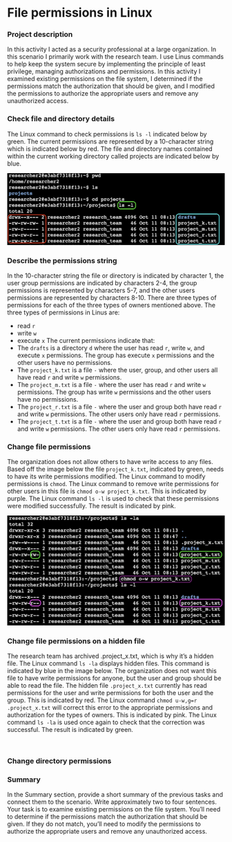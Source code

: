 # File permissions in Linux


### Project description
In this activity I acted as a security professional at a large organization. In this scenario I primarily work with the research team.
I use Linus commands to help keep the system secure by implementing the principle of least privilege, managing authorizations and permissions.
In this activity I examined existing permissions on the file system, I determined if the permissions match the authorization that should be given, and I modified the permissions to authorize the appropriate users and remove any unauthorized access.

### Check file and directory details
The Linux command to check permissions is `ls -l` indicated below by green. The current permissions are represented by a 10-character string which is indicated below by red. The file and directory names contained within the current working directory called projects are indicated below by blue.

<img src="https://github.com/melaniedaniel7/Using-Linux-commands-to-manage-file-permissions/blob/4fa62265862da01e3710977be289daa27d1e484e/Screenshot%202024-10-11%20at%2013.17.04.png" width="600" />

### Describe the permissions string
In the 10-character string the file or directory is indicated by character 1, the user group permissions are indicated by characters 2-4, the group permissions is represented by characters 5-7, and the other users permissions are represented by characters 8-10.
There are three types of permissions for each of the three types of owners mentioned above. 
The three types of permissions in Linus are:
- read `r`
- write `w`
- execute `x`
The current permissions indicate that:
- The `drafts` is a directory `d` where the user has read `r`, write `w`, and execute `x` permissions. The group has execute `x` permissions and the other users have no permissions.
- The `project_k.txt` is a file `-` where the user, group, and other users all have read `r` and write `w` permissions.
- The `project_m.txt` is a file `-` where the user has read `r` and write `w` permissions. The group has write `w` permissions and the other users have no permissions.
- The `project_r.txt` is a file `-` where the user and group both have read `r` and write `w` permissions. The other users only have read `r` permissions.
- The `project_t.txt` is a file `-` where the user and group both have read `r` and write `w` permissions. The other users only have read `r` permissions.

### Change file permissions
The organization does not allow others to have write access to any files. 
Based off the image below the file `project_k.txt`, indicated by green, needs to have its write permissions modified. 
The Linux command to modify permissions is `chmod`. The Linux command to remove write permissions for other users in this file is `chmod o-w project_k.txt`. This is indicated by purple. The Linux command `ls -l` is used to check that these permissions were modified successfully. The result is indicated by pink.

<img src="https://github.com/melaniedaniel7/Using-Linux-commands-to-manage-file-permissions/blob/eb218cffd4a87b567ed8a665873cc6b5ed37374a/Screenshot%202024-10-11%20at%2014.13.15.png" width="600" />

### Change file permissions on a hidden file
The research team has archived .project_x.txt, which is why it’s a hidden file.
The Linux command `ls -la` displays hidden files. This command is indicated by blue in the image below.
The organization does not want this file to have write permissions for anyone, but the user and group should be able to read the file. 
The hidden file `.project_x.txt` currently has read permissions for the user and write permissions for both the user and the group. This is indicated by red.
The Linux command `chmod u-w,g=r .project_x.txt` will correct this error to the appropriate permissions and authorization for the types of owners. This is indicated by pink.
The Linux command `ls -la` is used once again to check that the correction was successful. The result is indicated by green.

<img src="" width="600" />

### Change directory permissions


### Summary
In the Summary section, provide a short summary of the previous tasks and connect them to the scenario. Write approximately two to four sentences.
Your task is to examine existing permissions on the file system. You’ll need to determine if the permissions match the authorization that should be given. 
If they do not match, you’ll need to modify the permissions to authorize the appropriate users and remove any unauthorized access.
